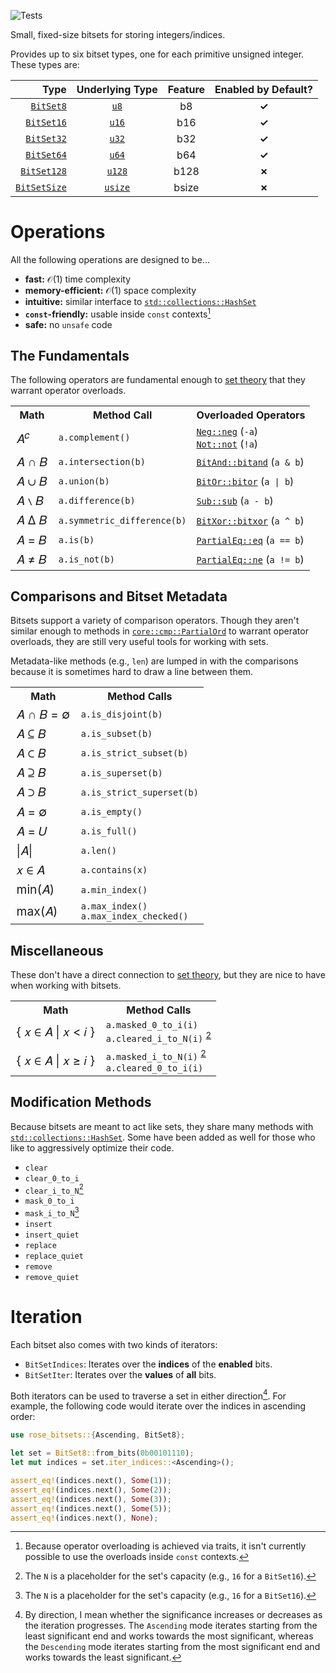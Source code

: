 ![Tests](https://github.com/RosieTheGhostie/rose-bitsets/actions/workflows/tests.yml/badge.svg)

Small, fixed-size bitsets for storing integers/indices.

Provides up to six bitset types, one for each primitive unsigned integer. These types are:

|           Type | Underlying Type | Feature | Enabled by Default? |
| -------------: | :-------------: | :-----: | :-----------------: |
|    [`BitSet8`] |     [`u8`]      |   b8    |     **&check;**     |
|   [`BitSet16`] |     [`u16`]     |   b16   |     **&check;**     |
|   [`BitSet32`] |     [`u32`]     |   b32   |     **&check;**     |
|   [`BitSet64`] |     [`u64`]     |   b64   |     **&check;**     |
|  [`BitSet128`] |    [`u128`]     |  b128   |     **&cross;**     |
| [`BitSetSize`] |    [`usize`]    |  bsize  |     **&cross;**     |

# Operations

All the following operations are designed to be...

- **fast:** 𝒪(1) time complexity
- **memory-efficient:** 𝒪(1) space complexity
- **intuitive:** similar interface to [`std::collections::HashSet`]
- **`const`-friendly:** usable inside `const` contexts[^1]
- **safe:** no `unsafe` code

## The Fundamentals

The following operators are fundamental enough to
[set theory] that they warrant operator overloads.

<table>
  <tr>
    <th>Math</th>
    <th>Method Call</th>
    <th>Overloaded Operators</th>
  </tr>
  <tr>
    <td style="font-size: larger">𝐴<sup>𝑐</sup></td>
    <td><code>a.complement()</code></td>
    <td>
      <code><a href="https://doc.rust-lang.org/core/ops/trait.Neg.html#tymethod.neg">Neg::neg</a></code>
      (<code>-a</code>)
      <br/>
      <code><a href="https://doc.rust-lang.org/core/ops/trait.Not.html#tymethod.not">Not::not</a></code>
      (<code>!a</code>)
    </td>
  </tr>
  <tr>
    <td style="font-size: larger">𝐴 &cap; 𝐵</td>
    <td><code>a.intersection(b)</code></td>
    <td>
      <code><a href="https://doc.rust-lang.org/core/ops/trait.BitAnd.html#tymethod.bitand">BitAnd::bitand</a></code>
      (<code>a & b</code>)
    </td>
  </tr>
  <tr>
    <td style="font-size: larger">𝐴 &cup; 𝐵</td>
    <td><code>a.union(b)</code></td>
    <td>
      <code><a href="https://doc.rust-lang.org/core/ops/trait.BitOr.html#tymethod.bitor">BitOr::bitor</a></code>
      (<code>a | b</code>)
    </td>
  </tr>
  <tr>
    <td style="font-size: larger">𝐴 &setminus; 𝐵</td>
    <td><code>a.difference(b)</code></td>
    <td>
      <code><a href="https://doc.rust-lang.org/core/ops/trait.Sub.html#tymethod.sub">Sub::sub</a></code>
      (<code>a - b</code>)
    </td>
  </tr>
  <tr>
    <td style="font-size: larger">𝐴 &Delta; 𝐵</td>
    <td><code>a.symmetric_difference(b)</code></td>
    <td>
      <code><a href="https://doc.rust-lang.org/core/ops/trait.BitXor.html#tymethod.bitxor">BitXor::bitxor</a></code>
      (<code>a ^ b</code>)
    </td>
  </tr>
  <tr>
    <td style="font-size: larger">𝐴 = 𝐵</td>
    <td><code>a.is(b)</code></td>
    <td>
      <code><a href="https://doc.rust-lang.org/core/cmp/trait.PartialEq.html#tymethod.eq">PartialEq::eq</a></code>
      (<code>a == b</code>)
    </td>
  </tr>
  <tr>
    <td style="font-size: larger">𝐴 &ne; 𝐵</td>
    <td><code>a.is_not(b)</code></td>
    <td>
      <code><a href="https://doc.rust-lang.org/core/cmp/trait.PartialEq.html#tymethod.ne">PartialEq::ne</a></code>
      (<code>a != b</code>)
    </td>
  </tr>
</table>

## Comparisons and Bitset Metadata

Bitsets support a variety of comparison operators. Though they aren't similar enough to methods in
[`core::cmp::PartialOrd`] to warrant operator overloads, they are still very useful tools for
working with sets.

Metadata-like methods (e.g., `len`) are lumped in with the comparisons because it is sometimes hard
to draw a line between them.

<table>
  <tr>
    <th>Math</th>
    <th>Method Calls</th>
  </tr>
  <tr>
    <td style="font-size: larger">𝐴 &cap; 𝐵 = &empty;</td>
    <td><code>a.is_disjoint(b)</code></td>
  </tr>
  <tr>
    <td style="font-size: larger">𝐴 &subseteq; 𝐵</td>
    <td><code>a.is_subset(b)</code></td>
  </tr>
  <tr>
    <td style="font-size: larger">𝐴 &subset; 𝐵</td>
    <td><code>a.is_strict_subset(b)</code></td>
  </tr>
  <tr>
    <td style="font-size: larger">𝐴 &supseteq; 𝐵</td>
    <td><code>a.is_superset(b)</code></td>
  </tr>
  <tr>
    <td style="font-size: larger">𝐴 &supset; 𝐵</td>
    <td><code>a.is_strict_superset(b)</code></td>
  </tr>
  <tr>
    <td style="font-size: larger">𝐴 = &empty;</td>
    <td><code>a.is_empty()</code></td>
  </tr>
  <tr>
    <td style="font-size: larger">𝐴 = 𝑈</td>
    <td><code>a.is_full()</code></td>
  </tr>
  <tr>
    <td style="font-size: larger">|𝐴|</td>
    <td><code>a.len()</code></td>
  </tr>
  <tr>
    <td style="font-size: larger">𝑥 &in; 𝐴</td>
    <td><code>a.contains(x)</code></td>
  </tr>
  <tr>
    <td style="font-size: larger">min(𝐴)</td>
    <td><code>a.min_index()</code></td>
  </tr>
  <tr>
    <td style="font-size: larger">max(𝐴)</td>
    <td>
      <code>a.max_index()</code>
      <br/>
      <code>a.max_index_checked()</code>
    </td>
  </tr>
</table>

## Miscellaneous

These don't have a direct connection to [set theory], but they are nice to have when working with
bitsets.

<table>
  <tr>
    <th>Math</th>
    <th>Method Calls</th>
  </tr>
  <tr>
    <td style="font-size: larger">{ 𝑥 ∈ 𝐴 | 𝑥 < 𝑖 }</td>
    <td>
      <code>a.masked_0_to_i(i)</code>
      <br/>
      <code>a.cleared_i_to_N(i)</code>
      <sup id="fnref2"><a href="#fn2">2</a></sup>
    </td>
  </tr>
  <tr>
    <td style="font-size: larger">{ 𝑥 ∈ 𝐴 | 𝑥 ≥ 𝑖 }</td>
    <td>
      <code>a.masked_i_to_N(i)</code>
      <sup id="fnref2"><a href="#fn2">2</a></sup>
      <br/>
      <code>a.cleared_0_to_i(i)</code>
    </td>
  </tr>
</table>

## Modification Methods

Because bitsets are meant to act like sets, they share many methods with
[`std::collections::HashSet`]. Some have been added as well for those who like to aggressively
optimize their code.

- `clear`
- `clear_0_to_i`
- `clear_i_to_N`[^2]
- `mask_0_to_i`
- `mask_i_to_N`[^2]
- `insert`
- `insert_quiet`
- `replace`
- `replace_quiet`
- `remove`
- `remove_quiet`

# Iteration

Each bitset also comes with two kinds of iterators:

- `BitSetIndices`: Iterates over the **indices** of the **enabled** bits.
- `BitSetIter`: Iterates over the **values** of **all** bits.

Both iterators can be used to traverse a set in either direction[^3]. For example, the following
code would iterate over the indices in ascending order:

```rust
use rose_bitsets::{Ascending, BitSet8};

let set = BitSet8::from_bits(0b00101110);
let mut indices = set.iter_indices::<Ascending>();

assert_eq!(indices.next(), Some(1));
assert_eq!(indices.next(), Some(2));
assert_eq!(indices.next(), Some(3));
assert_eq!(indices.next(), Some(5));
assert_eq!(indices.next(), None);
```

[^1]: Because operator overloading is achieved via traits, it isn't currently possible to use the
overloads inside `const` contexts.
[^2]: The `N` is a placeholder for the set's capacity (e.g., `16` for a `BitSet16`).
[^3]: By direction, I mean whether the significance increases or decreases as the iteration
progresses. The `Ascending` mode iterates starting from the least significant end and works towards
the most significant, whereas the `Descending` mode iterates starting from the most
significant end and works towards the least significant.

[`u8`]: https://doc.rust-lang.org/core/primitive.u8.html
[`u16`]: https://doc.rust-lang.org/core/primitive.u16.html
[`u32`]: https://doc.rust-lang.org/core/primitive.u32.html
[`u64`]: https://doc.rust-lang.org/core/primitive.u64.html
[`u128`]: https://doc.rust-lang.org/core/primitive.u128.html
[`usize`]: https://doc.rust-lang.org/core/primitive.usize.html
[`BitSet8`]: https://docs.rs/rose-bitsets/latest/rose_bitsets/struct.BitSet8.html
[`BitSet16`]: https://docs.rs/rose-bitsets/latest/rose_bitsets/struct.BitSet16.html
[`BitSet32`]: https://docs.rs/rose-bitsets/latest/rose_bitsets/struct.BitSet32.html
[`BitSet64`]: https://docs.rs/rose-bitsets/latest/rose_bitsets/struct.BitSet64.html
[`BitSet128`]: https://docs.rs/rose-bitsets/latest/rose_bitsets/struct.BitSet128.html
[`BitSetSize`]: https://docs.rs/rose-bitsets/latest/rose_bitsets/struct.BitSetSize.html
[`core::cmp::PartialOrd`]: https://doc.rust-lang.org/core/cmp/trait.PartialOrd.html
[`std::collections::HashSet`]: https://doc.rust-lang.org/std/collections/struct.HashSet.html
[set theory]: https://en.wikipedia.org/wiki/Set_(mathematics)
